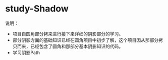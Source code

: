 # study-Shadow
说明：
- 项目自圆角部分拷来进行接下来详细的阴影部分的学习。
- 部分阴影方面的基础知识已经在圆角项目中初步了解，这个项目因从那部分拷贝而来，已经包含了圆角和那部分基本阴影知识的代码。
- 学习阴影Path
